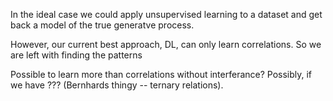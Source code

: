 In the ideal case we could apply unsupervised learning to a dataset and get back a model of the true generatve process.

However, our current best approach, DL, can only learn correlations. So we are left with finding the patterns

Possible to learn more than correlations without interferance? Possibly, if we have ??? (Bernhards thingy -- ternary relations).
